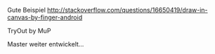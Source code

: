 
Gute Beispiel http://stackoverflow.com/questions/16650419/draw-in-canvas-by-finger-android

TryOut by MuP

Master weiter entwickelt...
